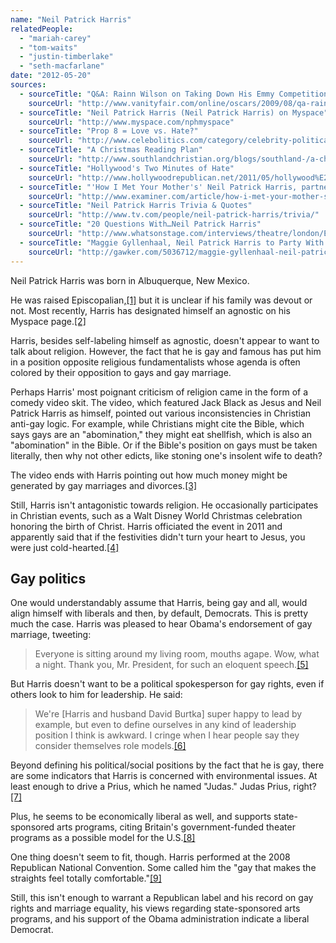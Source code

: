 ```yaml
---
name: "Neil Patrick Harris"
relatedPeople:
  - "mariah-carey"
  - "tom-waits"
  - "justin-timberlake"
  - "seth-macfarlane"
date: "2012-05-20"
sources:
  - sourceTitle: "Q&A: Rainn Wilson on Taking Down His Emmy Competition"
    sourceUrl: "http://www.vanityfair.com/online/oscars/2009/08/qa-rainn-wilson-on-taking-down-his-emmy-competition"
  - sourceTitle: "Neil Patrick Harris (Neil Patrick Harris) on Myspace"
    sourceUrl: "http://www.myspace.com/nphmyspace"
  - sourceTitle: "Prop 8 = Love vs. Hate?"
    sourceUrl: "http://www.celebolitics.com/category/celebrity-political-views/"
  - sourceTitle: "A Christmas Reading Plan"
    sourceUrl: "http://www.southlandchristian.org/blogs/southland-/a-christmas-reading-plan/"
  - sourceTitle: "Hollywood's Two Minutes of Hate"
    sourceUrl: "http://www.hollywoodrepublican.net/2011/05/hollywood%E2%80%99s-two-minutes-of-hate/"
  - sourceTitle: "'How I Met Your Mother's' Neil Patrick Harris, partner talk politics"
    sourceUrl: "http://www.examiner.com/article/how-i-met-your-mother-s-neil-patrick-harris-partner-talk-politics"
  - sourceTitle: "Neil Patrick Harris Trivia & Quotes"
    sourceUrl: "http://www.tv.com/people/neil-patrick-harris/trivia/"
  - sourceTitle: "20 Questions With…Neil Patrick Harris"
    sourceUrl: "http://www.whatsonstage.com/interviews/theatre/london/E8821116946700/20+Questions+With...Neil+Patrick+Harris.html"
  - sourceTitle: "Maggie Gyllenhaal, Neil Patrick Harris to Party With the GOP"
    sourceUrl: "http://gawker.com/5036712/maggie-gyllenhaal-neil-patrick-harris-to-party-with-the-gop"
---
```


Neil Patrick Harris was born in Albuquerque, New Mexico.

He was raised Episcopalian,<a class="source-citation" href="#http://www.vanityfair.com/online/oscars/2009/08/qa-rainn-wilson-on-taking-down-his-emmy-competition" title="Q&amp;A: Rainn Wilson on Taking Down His Emmy Competition">[1]</a> but it is unclear if his family was devout or not. Most recently, Harris has designated himself an agnostic on his Myspace page.<a class="source-citation" href="#http://www.myspace.com/nphmyspace" title="Neil Patrick Harris (Neil Patrick Harris) on Myspace">[2]</a>

Harris, besides self-labeling himself as agnostic, doesn't appear to want to talk about religion. However, the fact that he is gay and famous has put him in a position opposite religious fundamentalists whose agenda is often colored by their opposition to gays and gay marriage.

Perhaps Harris' most poignant criticism of religion came in the form of a comedy video skit. The video, which featured Jack Black as Jesus and Neil Patrick Harris as himself, pointed out various inconsistencies in Christian anti-gay logic. For example, while Christians might cite the Bible, which says gays are an "abomination," they might eat shellfish, which is also an "abomination" in the Bible. Or if the Bible's position on gays must be taken literally, then why not other edicts, like stoning one's insolent wife to death?

The video ends with Harris pointing out how much money might be generated by gay marriages and divorces.<a class="source-citation" href="#http://www.celebolitics.com/category/celebrity-political-views/" title="Prop 8 = Love vs. Hate?">[3]</a>

Still, Harris isn't antagonistic towards religion. He occasionally participates in Christian events, such as a Walt Disney World Christmas celebration honoring the birth of Christ. Harris officiated the event in 2011 and apparently said that if the festivities didn't turn your heart to Jesus, you were just cold-hearted.<a class="source-citation" href="#http://www.southlandchristian.org/blogs/southland-/a-christmas-reading-plan/" title="A Christmas Reading Plan">[4]</a>

## Gay politics

One would understandably assume that Harris, being gay and all, would align himself with liberals and then, by default, Democrats. This is pretty much the case. Harris was pleased to hear Obama's endorsement of gay marriage, tweeting:

>Everyone is sitting around my living room, mouths agape. Wow, what a night. Thank you, Mr. President, for such an eloquent speech.<a class="source-citation" href="#http://www.hollywoodrepublican.net/2011/05/hollywood%E2%80%99s-two-minutes-of-hate/" title="Hollywood&apos;s Two Minutes of Hate">[5]</a>

But Harris doesn't want to be a political spokesperson for gay rights, even if others look to him for leadership. He said:

>We're [Harris and husband David Burtka] super happy to lead by example, but even to define ourselves in any kind of leadership position I think is awkward. I cringe when I hear people say they consider themselves role models.<a class="source-citation" href="#http://www.examiner.com/article/how-i-met-your-mother-s-neil-patrick-harris-partner-talk-politics" title="&apos;How I Met Your Mother&apos;s&apos; Neil Patrick Harris, partner talk politics">[6]</a>

Beyond defining his political/social positions by the fact that he is gay, there are some indicators that Harris is concerned with environmental issues. At least enough to drive a Prius, which he named "Judas." Judas Prius, right?<a class="source-citation" href="#http://www.tv.com/people/neil-patrick-harris/trivia/" title="Neil Patrick Harris Trivia &amp; Quotes">[7]</a>

Plus, he seems to be economically liberal as well, and supports state-sponsored arts programs, citing Britain's government-funded theater programs as a possible model for the U.S.<a class="source-citation" href="#http://www.whatsonstage.com/interviews/theatre/london/E8821116946700/20+Questions+With...Neil+Patrick+Harris.html" title="20 Questions With…Neil Patrick Harris">[8]</a>

One thing doesn't seem to fit, though. Harris performed at the 2008 Republican National Convention. Some called him the "gay that makes the straights feel totally comfortable."<a class="source-citation" href="#http://gawker.com/5036712/maggie-gyllenhaal-neil-patrick-harris-to-party-with-the-gop" title="Maggie Gyllenhaal, Neil Patrick Harris to Party With the GOP">[9]</a>

Still, this isn't enough to warrant a Republican label and his record on gay rights and marriage equality, his views regarding state-sponsored arts programs, and his support of the Obama administration indicate a liberal Democrat.